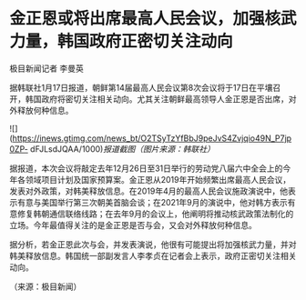 # 金正恩或将出席最高人民会议，加强核武力量，韩国政府正密切关注动向

极目新闻记者 李曼英

据韩联社1月17日报道，朝鲜第14届最高人民会议第8次会议将于17日在平壤召开，韩国政府将密切关注相关动向。尤其关注朝鲜最高领导人金正恩是否出席，对外释放何种信息。

![](https://inews.gtimg.com/news_bt/O2TSyTzYfBbJ9peJvS4Zvjqio49N_P7jp0ZP-
dFJLsdJQAA/1000)_报道截图（图片来源：韩联社）_

据报道，本次会议将敲定去年12月26日至31日举行的劳动党八届六中全会上的今年各领域项目计划及国家预算案。金正恩从2019年开始频繁出席最高人民会议，发表对外政策，对韩美释放信息。在2019年4月的最高人民会议施政演说中，他表示有意与美国举行第三次朝美首脑会谈；在2021年9月的演说中，他对韩方表示有意修复韩朝通信联络线路；在去年9月的会议上，他阐明将推动核武政策法制化的立场。今年最值得关注的是金正恩是否与会，又会对外释放何种信息。

据分析，若金正恩此次与会，并发表演说，他很有可能提出将加强核武力量，并对韩美释放信息。韩国统一部副发言人李孝贞在记者会上表示，政府正密切关注相关动向。

（来源：极目新闻）

